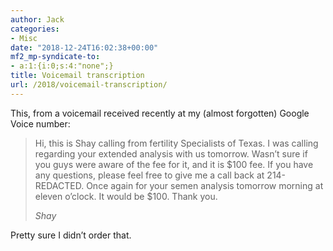 ```yaml
---
author: Jack
categories:
- Misc
date: "2018-12-24T16:02:38+00:00"
mf2_mp-syndicate-to:
- a:1:{i:0;s:4:"none";}
title: Voicemail transcription
url: /2018/voicemail-transcription/
---
```

This, from a voicemail received recently at my (almost forgotten) Google Voice number:

<blockquote class="wp-block-quote">
  <p>
    Hi, this is Shay calling from fertility Specialists of Texas. I was calling regarding your extended analysis with us tomorrow. Wasn&#8217;t sure if you guys were aware of the fee for it, and it is $100 fee. If you have any questions, please feel free to give me a call back at 214-REDACTED. Once again for your semen analysis tomorrow morning at eleven o&#8217;clock. It would be $100. Thank you.
  </p>
  
  <cite>Shay</cite>
</blockquote>

Pretty sure I didn&#8217;t order that.
